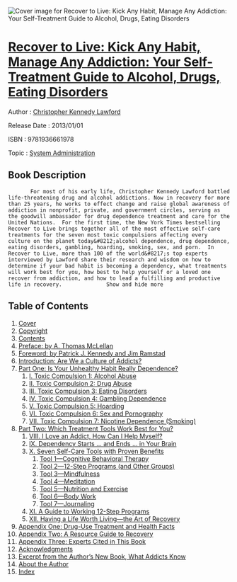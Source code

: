 ![Cover image for Recover to Live: Kick Any Habit, Manage Any Addiction: Your Self-Treatment Guide to Alcohol, Drugs, Eating Disorders](https://imgdetail.ebookreading.net/cover/cover/system_admin/EB9781936661978.jpg)

[Recover to Live: Kick Any Habit, Manage Any Addiction: Your Self-Treatment Guide to Alcohol, Drugs, Eating Disorders](https://ebookreading.net/view/book/Recover+to+Live%3A+Kick+Any+Habit%2C+Manage+Any+Addiction%3A+Your+Self-Treatment+Guide+to+Alcohol%2C+Drugs%2C+Eating+Disorders-EB9781936661978_1.html "Recover to Live: Kick Any Habit, Manage Any Addiction: Your Self-Treatment Guide to Alcohol, Drugs, Eating Disorders")
====================================================================================================================

Author : [Christopher Kennedy Lawford](https://ebookreading.net/search/author/Christopher+Kennedy+Lawford)

Release Date : 2013/01/01

ISBN : 9781936661978

Topic : [System Administration](https://ebookreading.net/search/category/system-administration)

Book Description
-----------------

           For most of his early life, Christopher Kennedy Lawford battled life-threatening drug and alcohol addictions. Now in recovery for more than 25 years, he works to effect change and raise global awareness of addiction in nonprofit, private, and government circles, serving as the goodwill ambassador for drug dependence treatment and care for the United Nations.  For the first time, the New York Times bestselling Recover to Live brings together all of the most effective self-care treatments for the seven most toxic compulsions affecting every culture on the planet today&#8212;alcohol dependence, drug dependence, eating disorders, gambling, hoarding, smoking, sex, and porn.  In Recover to Live, more than 100 of the world&#8217;s top experts interviewed by Lawford share their research and wisdom on how to determine if your bad habit is becoming a dependency, what treatments will work best for you, how best to help yourself or a loved one recover from addiction, and how to lead a fulfilling and productive life in recovery.              Show and hide more                
Table of Contents
-----------------

1. [Cover](https://ebookreading.net/view/book/Recover+to+Live%3A+Kick+Any+Habit%2C+Manage+Any+Addiction%3A+Your+Self-Treatment+Guide+to+Alcohol%2C+Drugs%2C+Eating+Disorders-EB9781936661978_1.html)
1. [Copyright](https://ebookreading.net/view/book/Recover+to+Live%3A+Kick+Any+Habit%2C+Manage+Any+Addiction%3A+Your+Self-Treatment+Guide+to+Alcohol%2C+Drugs%2C+Eating+Disorders-EB9781936661978_4.html)
1. [Contents](https://ebookreading.net/view/book/Recover+to+Live%3A+Kick+Any+Habit%2C+Manage+Any+Addiction%3A+Your+Self-Treatment+Guide+to+Alcohol%2C+Drugs%2C+Eating+Disorders-EB9781936661978_6.html)
1. [Preface: by A. Thomas McLellan ](https://ebookreading.net/view/book/Recover+to+Live%3A+Kick+Any+Habit%2C+Manage+Any+Addiction%3A+Your+Self-Treatment+Guide+to+Alcohol%2C+Drugs%2C+Eating+Disorders-EB9781936661978_7.html)
1. [Foreword: by Patrick J. Kennedy and Jim Ramstad](https://ebookreading.net/view/book/Recover+to+Live%3A+Kick+Any+Habit%2C+Manage+Any+Addiction%3A+Your+Self-Treatment+Guide+to+Alcohol%2C+Drugs%2C+Eating+Disorders-EB9781936661978_8.html)
1. [Introduction: Are We a Culture of Addicts?](https://ebookreading.net/view/book/Recover+to+Live%3A+Kick+Any+Habit%2C+Manage+Any+Addiction%3A+Your+Self-Treatment+Guide+to+Alcohol%2C+Drugs%2C+Eating+Disorders-EB9781936661978_9.html)
1. [Part One: Is Your Unhealthy Habit Really Dependence?](https://ebookreading.net/view/book/Recover+to+Live%3A+Kick+Any+Habit%2C+Manage+Any+Addiction%3A+Your+Self-Treatment+Guide+to+Alcohol%2C+Drugs%2C+Eating+Disorders-EB9781936661978_11.html)
    1. [I. Toxic Compulsion 1: Alcohol Abuse](https://ebookreading.net/view/book/Recover+to+Live%3A+Kick+Any+Habit%2C+Manage+Any+Addiction%3A+Your+Self-Treatment+Guide+to+Alcohol%2C+Drugs%2C+Eating+Disorders-EB9781936661978_12.html)
    1. [II. Toxic Compulsion 2: Drug Abuse](https://ebookreading.net/view/book/Recover+to+Live%3A+Kick+Any+Habit%2C+Manage+Any+Addiction%3A+Your+Self-Treatment+Guide+to+Alcohol%2C+Drugs%2C+Eating+Disorders-EB9781936661978_13.html)
    1. [III. Toxic Compulsion 3: Eating Disorders](https://ebookreading.net/view/book/Recover+to+Live%3A+Kick+Any+Habit%2C+Manage+Any+Addiction%3A+Your+Self-Treatment+Guide+to+Alcohol%2C+Drugs%2C+Eating+Disorders-EB9781936661978_14.html)
    1. [IV. Toxic Compulsion 4: Gambling Dependence](https://ebookreading.net/view/book/Recover+to+Live%3A+Kick+Any+Habit%2C+Manage+Any+Addiction%3A+Your+Self-Treatment+Guide+to+Alcohol%2C+Drugs%2C+Eating+Disorders-EB9781936661978_15.html)
    1. [V. Toxic Compulsion 5: Hoarding](https://ebookreading.net/view/book/Recover+to+Live%3A+Kick+Any+Habit%2C+Manage+Any+Addiction%3A+Your+Self-Treatment+Guide+to+Alcohol%2C+Drugs%2C+Eating+Disorders-EB9781936661978_16.html)
    1. [VI. Toxic Compulsion 6: Sex and Pornography](https://ebookreading.net/view/book/Recover+to+Live%3A+Kick+Any+Habit%2C+Manage+Any+Addiction%3A+Your+Self-Treatment+Guide+to+Alcohol%2C+Drugs%2C+Eating+Disorders-EB9781936661978_17.html)
    1. [VII. Toxic Compulsion 7: Nicotine Dependence (Smoking)](https://ebookreading.net/view/book/Recover+to+Live%3A+Kick+Any+Habit%2C+Manage+Any+Addiction%3A+Your+Self-Treatment+Guide+to+Alcohol%2C+Drugs%2C+Eating+Disorders-EB9781936661978_18.html)
1. [Part Two: Which Treatment Tools Work Best for You?](https://ebookreading.net/view/book/Recover+to+Live%3A+Kick+Any+Habit%2C+Manage+Any+Addiction%3A+Your+Self-Treatment+Guide+to+Alcohol%2C+Drugs%2C+Eating+Disorders-EB9781936661978_19.html)
    1. [VIII. I Love an Addict, How Can I Help Myself?](https://ebookreading.net/view/book/Recover+to+Live%3A+Kick+Any+Habit%2C+Manage+Any+Addiction%3A+Your+Self-Treatment+Guide+to+Alcohol%2C+Drugs%2C+Eating+Disorders-EB9781936661978_20.html)
    1. [IX. Dependency Starts … and Ends … in Your Brain](https://ebookreading.net/view/book/Recover+to+Live%3A+Kick+Any+Habit%2C+Manage+Any+Addiction%3A+Your+Self-Treatment+Guide+to+Alcohol%2C+Drugs%2C+Eating+Disorders-EB9781936661978_21.html)
    1. [X. Seven Self-Care Tools with Proven Benefits](https://ebookreading.net/view/book/Recover+to+Live%3A+Kick+Any+Habit%2C+Manage+Any+Addiction%3A+Your+Self-Treatment+Guide+to+Alcohol%2C+Drugs%2C+Eating+Disorders-EB9781936661978_22.html)
        1. [Tool 1—Cognitive Behavioral Therapy](https://ebookreading.net/view/book/Recover+to+Live%3A+Kick+Any+Habit%2C+Manage+Any+Addiction%3A+Your+Self-Treatment+Guide+to+Alcohol%2C+Drugs%2C+Eating+Disorders-EB9781936661978_22.html#h1-113)
        1. [Tool 2—12-Step Programs (and Other Groups)](https://ebookreading.net/view/book/Recover+to+Live%3A+Kick+Any+Habit%2C+Manage+Any+Addiction%3A+Your+Self-Treatment+Guide+to+Alcohol%2C+Drugs%2C+Eating+Disorders-EB9781936661978_22.html#h1-114)
        1. [Tool 3—Mindfulness](https://ebookreading.net/view/book/Recover+to+Live%3A+Kick+Any+Habit%2C+Manage+Any+Addiction%3A+Your+Self-Treatment+Guide+to+Alcohol%2C+Drugs%2C+Eating+Disorders-EB9781936661978_22.html#h1-115)
        1. [Tool 4—Meditation](https://ebookreading.net/view/book/Recover+to+Live%3A+Kick+Any+Habit%2C+Manage+Any+Addiction%3A+Your+Self-Treatment+Guide+to+Alcohol%2C+Drugs%2C+Eating+Disorders-EB9781936661978_22.html#h1-116)
        1. [Tool 5—Nutrition and Exercise](https://ebookreading.net/view/book/Recover+to+Live%3A+Kick+Any+Habit%2C+Manage+Any+Addiction%3A+Your+Self-Treatment+Guide+to+Alcohol%2C+Drugs%2C+Eating+Disorders-EB9781936661978_22.html#h1-117)
        1. [Tool 6—Body Work](https://ebookreading.net/view/book/Recover+to+Live%3A+Kick+Any+Habit%2C+Manage+Any+Addiction%3A+Your+Self-Treatment+Guide+to+Alcohol%2C+Drugs%2C+Eating+Disorders-EB9781936661978_22.html#h1-118)
        1. [Tool 7—Journaling](https://ebookreading.net/view/book/Recover+to+Live%3A+Kick+Any+Habit%2C+Manage+Any+Addiction%3A+Your+Self-Treatment+Guide+to+Alcohol%2C+Drugs%2C+Eating+Disorders-EB9781936661978_22.html#h1-119)
    1. [XI. A Guide to Working 12-Step Programs](https://ebookreading.net/view/book/Recover+to+Live%3A+Kick+Any+Habit%2C+Manage+Any+Addiction%3A+Your+Self-Treatment+Guide+to+Alcohol%2C+Drugs%2C+Eating+Disorders-EB9781936661978_23.html)
    1. [XII. Having a Life Worth Living—the Art of Recovery](https://ebookreading.net/view/book/Recover+to+Live%3A+Kick+Any+Habit%2C+Manage+Any+Addiction%3A+Your+Self-Treatment+Guide+to+Alcohol%2C+Drugs%2C+Eating+Disorders-EB9781936661978_24.html)
1. [Appendix One: Drug-Use Treatment and Health Facts](https://ebookreading.net/view/book/Recover+to+Live%3A+Kick+Any+Habit%2C+Manage+Any+Addiction%3A+Your+Self-Treatment+Guide+to+Alcohol%2C+Drugs%2C+Eating+Disorders-EB9781936661978_25.html)
1. [Appendix Two: A Resource Guide to Recovery](https://ebookreading.net/view/book/Recover+to+Live%3A+Kick+Any+Habit%2C+Manage+Any+Addiction%3A+Your+Self-Treatment+Guide+to+Alcohol%2C+Drugs%2C+Eating+Disorders-EB9781936661978_26.html)
1. [Appendix Three: Experts Cited in This Book](https://ebookreading.net/view/book/Recover+to+Live%3A+Kick+Any+Habit%2C+Manage+Any+Addiction%3A+Your+Self-Treatment+Guide+to+Alcohol%2C+Drugs%2C+Eating+Disorders-EB9781936661978_27.html)
1. [Acknowledgments](https://ebookreading.net/view/book/Recover+to+Live%3A+Kick+Any+Habit%2C+Manage+Any+Addiction%3A+Your+Self-Treatment+Guide+to+Alcohol%2C+Drugs%2C+Eating+Disorders-EB9781936661978_28.html)
1. [Excerpt from the Author’s New Book, What Addicts Know](https://ebookreading.net/view/book/Recover+to+Live%3A+Kick+Any+Habit%2C+Manage+Any+Addiction%3A+Your+Self-Treatment+Guide+to+Alcohol%2C+Drugs%2C+Eating+Disorders-EB9781936661978_29.html)
1. [About the Author](https://ebookreading.net/view/book/Recover+to+Live%3A+Kick+Any+Habit%2C+Manage+Any+Addiction%3A+Your+Self-Treatment+Guide+to+Alcohol%2C+Drugs%2C+Eating+Disorders-EB9781936661978_31.html)
1. [Index](https://ebookreading.net/view/book/Recover+to+Live%3A+Kick+Any+Habit%2C+Manage+Any+Addiction%3A+Your+Self-Treatment+Guide+to+Alcohol%2C+Drugs%2C+Eating+Disorders-EB9781936661978_32.html)
